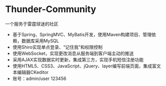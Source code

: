 # Thunder-Community
一个服务于雷霆球迷的社区

- 基于Spring、SpringMVC、MyBatis开发，使用Maven构建项目、管理依赖，数据库采用MySQL
- 使用Shiro实现单点登录、“记住我”和权限控制
- 使用WebSocket，实现更改消息从服务端到客户端主动的推送
- 采用AJAX实现数据实时更新，集成第三方，实现手机短信注册功能
- 使用HTML5、CSS3、JavaScript、jQuery、layer编写前端页面，集成富文本编辑器CKeditor
- 账号：admin/user 123456
 
